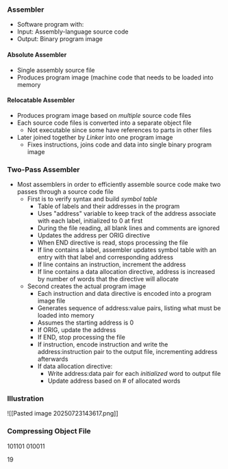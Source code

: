 ### Assembler
- Software program with:
- Input: Assembly-language source code
- Output: Binary program image

#### Absolute Assembler
- Single assembly source file
- Produces program image (machine code that needs to be loaded into memory
#### Relocatable Assembler
- Produces program image based on *multiple* source code files
- Each source code files is converted into a separate object file
	- Not executable since some have references to parts in other files
- Later joined together by *Linker* into one program image
	- Fixes instructions, joins code and data into single binary program image

### Two-Pass Assembler
- Most assemblers in order to efficiently assemble source code make two passes through a source code file
	- First is to verify syntax and build *symbol table*
		- Table of labels and their addresses in the program
		- Uses "address" variable to keep track of the address associate with each label, initialized to 0 at first
		- During the file reading, all blank lines and comments are ignored
		- Updates the address per ORIG directive
		- When END directive is read, stops processing the file
		- If line contains a label, assembler updates symbol table with an entry with that label and corresponding address
		- If line contains an instruction, increment the address
		- If line contains a data allocation directive, address is increased by number of words that the directive will allocate
	- Second creates the actual program image
		- Each instruction and data directive is encoded into a program image file
		- Generates sequence of address:value pairs, listing what must be loaded into memory
		- Assumes the starting address is 0
		- If ORIG, update the address
		- If END, stop processing the file
		- If instruction, encode instruction and write the address:instruction pair to the output file, incrementing address afterwards
		- If data allocation directive:
			- Write address:data pair for each *initialized* word to output file
			- Update address based on # of allocated words

### Illustration
![[Pasted image 20250723143617.png]]

### Compressing Object File

101101
010011

19